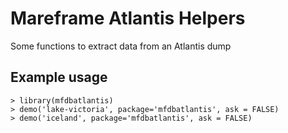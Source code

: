 Mareframe Atlantis Helpers
==========================

Some functions to extract data from an Atlantis dump

Example usage
-------------

```
> library(mfdbatlantis)
> demo('lake-victoria', package='mfdbatlantis', ask = FALSE)
> demo('iceland', package='mfdbatlantis', ask = FALSE)
```
